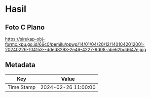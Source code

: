 # Hasil

## Foto C Plano

https://sirekap-obj-formc.kpu.go.id/66c0/pemilu/ppwp/14/01/04/20/12/1401042012001-20240226-104153--dded8293-2e46-4227-9d08-abe62bdd647e.jpg


## Metadata

| Key        | Value               |
| ---------- | ------------------- |
| Time Stamp | 2024-02-26 11:00:00 |



